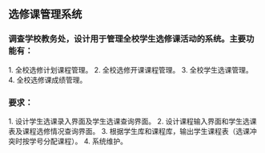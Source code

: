 ## 选修课管理系统
### 调查学校教务处，设计用于管理全校学生选修课活动的系统。主要功能有：
1\. 全校选修计划课程管理。
2\. 全校选修开课课程管理。
3\. 全校学生选课管理。
4\. 全校选修课成绩管理。
### 要求：
1\. 设计学生选课录入界面及学生选课查询界面。
2\. 设计课程输入界面和学生选课表及课程选修情况查询界面。
3\. 根据学生库和课程库，输出学生课程表（选课冲突时按学号分配课程）。
4\. 系统维护。
